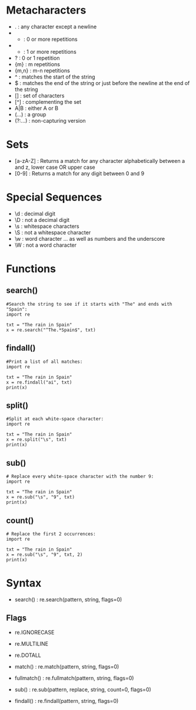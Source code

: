 # Metacharacters

- . : any character except a newline
- * : 0 or more repetitions
- + : 1 or more repetitions
- ? : 0 or 1 repetition
- {m} : m repetitions
- {m,n} : m-n repetitions
- ^ : matches the start of the string
- $ : matches the end of the string or just before the newline at the end of the string
- [] : set of characters
- [^] : complementing the set
- A|B : either A or B
- (...) : a group
- (?:...) : non-capturing version

# Sets

- [a-zA-Z] : Returns a match for any character alphabetically between a and z, lower case OR upper case
- [0-9] : Returns a match for any digit between 0 and 9

# Special Sequences

- \d : decimal digit
- \D : not a decimal digit
- \s : whitespace characters
- \S : not a whitespace character
- \w : word character ... as well as numbers and the underscore
- \W : not a word character

# Functions

## search()

```
#Search the string to see if it starts with "The" and ends with "Spain":
import re

txt = "The rain in Spain"
x = re.search("^The.*Spain$", txt)
```

## findall()

```
#Print a list of all matches:
import re

txt = "The rain in Spain"
x = re.findall("ai", txt)
print(x)
```

## split()

```
#Split at each white-space character:
import re

txt = "The rain in Spain"
x = re.split("\s", txt)
print(x)
```

## sub()

```
# Replace every white-space character with the number 9:
import re

txt = "The rain in Spain"
x = re.sub("\s", "9", txt)
print(x)
```

## count()

```
# Replace the first 2 occurrences:
import re

txt = "The rain in Spain"
x = re.sub("\s", "9", txt, 2)
print(x)
```

# Syntax

- search() : re.search(pattern, string, flags=0)

## Flags

- re.IGNORECASE
- re.MULTILINE
- re.DOTALL


- match() : re.match(pattern, string, flags=0)

- fullmatch() : re.fullmatch(pattern, string, flags=0)

- sub() : re.sub(pattern, replace, string, count=0, flags=0)

- findall() : re.findall(pattern, string, flags=0)